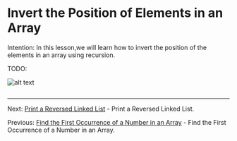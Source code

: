 # Invert the Position of Elements in an Array

Intention: In this lesson,we will learn how to invert the position of the elements in an array using recursion.

TODO:

![alt text](../../etc/recursion/img.png "Img")

```java

```

<hr>

Next: [Print a Reversed Linked List](chapter_17.md "Print a Reversed Linked List") - Print a Reversed Linked List.

Previous: [Find the First Occurrence of a Number in an Array](chapter_15.md "Find the First Occurrence of a Number in an Array") - Find the First Occurrence of a Number in an Array.